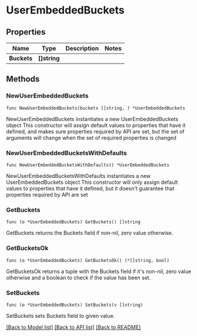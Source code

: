 # UserEmbeddedBuckets

## Properties

Name | Type | Description | Notes
------------ | ------------- | ------------- | -------------
**Buckets** | **[]string** |  | 

## Methods

### NewUserEmbeddedBuckets

`func NewUserEmbeddedBuckets(buckets []string, ) *UserEmbeddedBuckets`

NewUserEmbeddedBuckets instantiates a new UserEmbeddedBuckets object
This constructor will assign default values to properties that have it defined,
and makes sure properties required by API are set, but the set of arguments
will change when the set of required properties is changed

### NewUserEmbeddedBucketsWithDefaults

`func NewUserEmbeddedBucketsWithDefaults() *UserEmbeddedBuckets`

NewUserEmbeddedBucketsWithDefaults instantiates a new UserEmbeddedBuckets object
This constructor will only assign default values to properties that have it defined,
but it doesn't guarantee that properties required by API are set

### GetBuckets

`func (o *UserEmbeddedBuckets) GetBuckets() []string`

GetBuckets returns the Buckets field if non-nil, zero value otherwise.

### GetBucketsOk

`func (o *UserEmbeddedBuckets) GetBucketsOk() (*[]string, bool)`

GetBucketsOk returns a tuple with the Buckets field if it's non-nil, zero value otherwise
and a boolean to check if the value has been set.

### SetBuckets

`func (o *UserEmbeddedBuckets) SetBuckets(v []string)`

SetBuckets sets Buckets field to given value.



[[Back to Model list]](../README.md#documentation-for-models) [[Back to API list]](../README.md#documentation-for-api-endpoints) [[Back to README]](../README.md)


